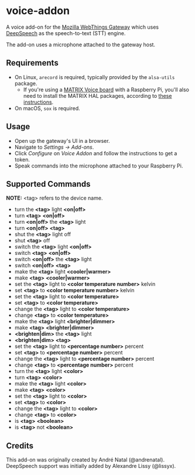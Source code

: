 # voice-addon

A voice add-on for the
[Mozilla WebThings Gateway](https://github.com/mozilla-iot/gateway) which uses
[DeepSpeech](https://github.com/mozilla/DeepSpeech) as the speech-to-text (STT)
engine.

The add-on uses a microphone attached to the gateway host.

## Requirements

* On Linux, `arecord` is required, typically provided by the `alsa-utils`
  package.
    * If you're using a
      [MATRIX Voice board](https://www.matrix.one/products/voice) with a
      Raspberry Pi, you'll also need to install the MATRIX HAL packages,
      according to
      [these instructions](https://matrix-io.github.io/matrix-documentation/matrix-hal/getting-started/installation-package/).
* On macOS, `sox` is required.

## Usage

* Open up the gateway's UI in a browser.
* Navigate to _Settings -> Add-ons_.
* Click _Configure_ on _Voice Addon_ and follow the instructions to get a token.
* Speak commands into the microphone attached to your Raspberry Pi.

## Supported Commands

**NOTE:** &lt;tag&gt; refers to the device name.

* turn the **&lt;tag&gt;** light **&lt;on|off&gt;**
* turn **&lt;tag&gt;** **&lt;on|off&gt;**
* turn **&lt;on|off&gt;** the **&lt;tag&gt;** light
* turn **&lt;on|off&gt;** **&lt;tag&gt;**
* shut the **&lt;tag&gt;** light off
* shut **&lt;tag&gt;** off
* switch the **&lt;tag&gt;** light **&lt;on|off&gt;**
* switch **&lt;tag&gt;** **&lt;on|off&gt;**
* switch **&lt;on|off&gt;** the **&lt;tag&gt;** light
* switch **&lt;on|off&gt;** **&lt;tag&gt;**
* make the **&lt;tag&gt;** light **&lt;cooler|warmer&gt;**
* make **&lt;tag&gt;** **&lt;cooler|warmer&gt;**
* set the **&lt;tag&gt;** light to **&lt;color temperature number&gt;** kelvin
* set **&lt;tag&gt;** to **&lt;color temperature number&gt;** kelvin
* set the **&lt;tag&gt;** light to **&lt;color temperature&gt;**
* set **&lt;tag&gt;** to **&lt;color temperature&gt;**
* change the **&lt;tag&gt;** light to **&lt;color temperature&gt;**
* change **&lt;tag&gt;** to **&lt;color temperature&gt;**
* make the **&lt;tag&gt;** light **&lt;brighter|dimmer&gt;**
* make **&lt;tag&gt;** **&lt;brighter|dimmer&gt;**
* **&lt;brighten|dim&gt;** the **&lt;tag&gt;** light
* **&lt;brighten|dim&gt;** **&lt;tag&gt;**
* set the **&lt;tag&gt;** light to **&lt;percentage number&gt;** percent
* set **&lt;tag&gt;** to **&lt;percentage number&gt;** percent
* change the **&lt;tag&gt;** light to **&lt;percentage number&gt;** percent
* change **&lt;tag&gt;** to **&lt;percentage number&gt;** percent
* turn the **&lt;tag&gt;** light **&lt;color&gt;**
* turn **&lt;tag&gt;** **&lt;color&gt;**
* make the **&lt;tag&gt;** light **&lt;color&gt;**
* make **&lt;tag&gt;** **&lt;color&gt;**
* set the **&lt;tag&gt;** light to **&lt;color&gt;**
* set **&lt;tag&gt;** to **&lt;color&gt;**
* change the **&lt;tag&gt;** light to **&lt;color&gt;**
* change **&lt;tag&gt;** to **&lt;color&gt;**
* is **&lt;tag&gt;** **&lt;boolean&gt;**
* is **&lt;tag&gt;** not **&lt;boolean&gt;**

## Credits

This add-on was originally created by André Natal (@andrenatal). DeepSpeech
support was initially added by Alexandre Lissy (@lissyx).
